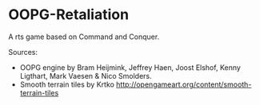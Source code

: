# OOPG-Retaliation
A rts game based on Command and Conquer.

Sources:
- OOPG engine by Bram Heijmink, Jeffrey Haen, Joost Elshof, Kenny Ligthart, Mark Vaesen & Nico Smolders.
- Smooth terrain tiles by Krtko http://opengameart.org/content/smooth-terrain-tiles
